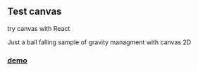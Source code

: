 ## Test canvas

try canvas with React

Just a ball falling
sample of gravity managment with canvas 2D

### [demo](https://ghostxripper.github.io/test-canvas/)
